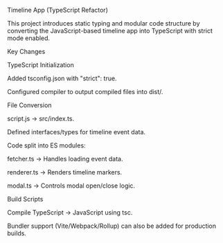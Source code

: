 Timeline App (TypeScript Refactor)

This project introduces static typing and modular code structure by converting the JavaScript-based timeline app into TypeScript with strict mode enabled.

Key Changes

TypeScript Initialization

Added tsconfig.json with "strict": true.

Configured compiler to output compiled files into dist/.

File Conversion

script.js → src/index.ts.

Defined interfaces/types for timeline event data.

Code split into ES modules:

fetcher.ts → Handles loading event data.

renderer.ts → Renders timeline markers.

modal.ts → Controls modal open/close logic.

Build Scripts

Compile TypeScript → JavaScript using tsc.

Bundler support (Vite/Webpack/Rollup) can also be added for production builds.
